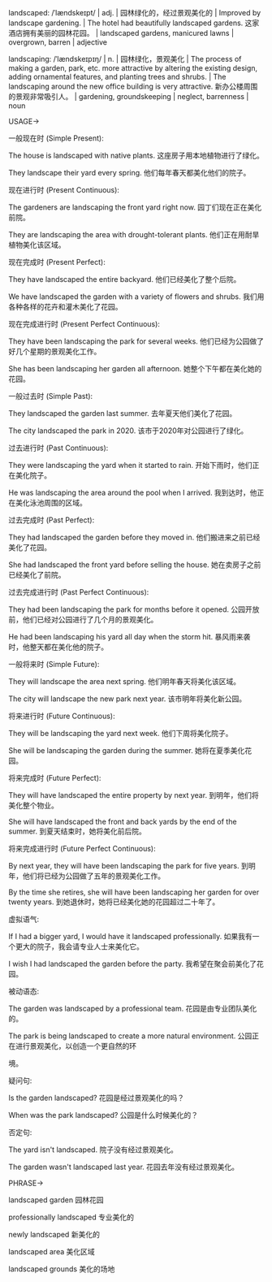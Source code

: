 landscaped: /ˈlændskeɪpt/ | adj. | 园林绿化的，经过景观美化的 |  Improved by landscape gardening.  |  The hotel had beautifully landscaped gardens.  这家酒店拥有美丽的园林花园。 | landscaped gardens, manicured lawns | overgrown, barren | adjective

landscaping: /ˈlændskeɪpɪŋ/ | n. | 园林绿化，景观美化 | The process of making a garden, park, etc. more attractive by altering the existing design, adding ornamental features, and planting trees and shrubs. | The landscaping around the new office building is very attractive. 新办公楼周围的景观非常吸引人。 | gardening, groundskeeping | neglect, barrenness | noun


USAGE->

一般现在时 (Simple Present):

The house is landscaped with native plants. 这座房子用本地植物进行了绿化。

They landscape their yard every spring. 他们每年春天都美化他们的院子。


现在进行时 (Present Continuous):

The gardeners are landscaping the front yard right now. 园丁们现在正在美化前院。

They are landscaping the area with drought-tolerant plants. 他们正在用耐旱植物美化该区域。


现在完成时 (Present Perfect):

They have landscaped the entire backyard. 他们已经美化了整个后院。

We have landscaped the garden with a variety of flowers and shrubs. 我们用各种各样的花卉和灌木美化了花园。


现在完成进行时 (Present Perfect Continuous):

They have been landscaping the park for several weeks.  他们已经为公园做了好几个星期的景观美化工作。

She has been landscaping her garden all afternoon. 她整个下午都在美化她的花园。


一般过去时 (Simple Past):

They landscaped the garden last summer. 去年夏天他们美化了花园。

The city landscaped the park in 2020. 该市于2020年对公园进行了绿化。


过去进行时 (Past Continuous):

They were landscaping the yard when it started to rain.  开始下雨时，他们正在美化院子。

He was landscaping the area around the pool when I arrived.  我到达时，他正在美化泳池周围的区域。


过去完成时 (Past Perfect):

They had landscaped the garden before they moved in.  他们搬进来之前已经美化了花园。

She had landscaped the front yard before selling the house.  她在卖房子之前已经美化了前院。


过去完成进行时 (Past Perfect Continuous):

They had been landscaping the park for months before it opened.  公园开放前，他们已经对公园进行了几个月的景观美化。

He had been landscaping his yard all day when the storm hit.  暴风雨来袭时，他整天都在美化他的院子。


一般将来时 (Simple Future):

They will landscape the area next spring.  他们明年春天将美化该区域。

The city will landscape the new park next year.  该市明年将美化新公园。


将来进行时 (Future Continuous):

They will be landscaping the yard next week.  他们下周将美化院子。

She will be landscaping the garden during the summer.  她将在夏季美化花园。


将来完成时 (Future Perfect):

They will have landscaped the entire property by next year.  到明年，他们将美化整个物业。

She will have landscaped the front and back yards by the end of the summer.  到夏天结束时，她将美化前后院。


将来完成进行时 (Future Perfect Continuous):

By next year, they will have been landscaping the park for five years.  到明年，他们将已经为公园做了五年的景观美化工作。

By the time she retires, she will have been landscaping her garden for over twenty years.  到她退休时，她将已经美化她的花园超过二十年了。

虚拟语气:

If I had a bigger yard, I would have it landscaped professionally.  如果我有一个更大的院子，我会请专业人士来美化它。

I wish I had landscaped the garden before the party.  我希望在聚会前美化了花园。


被动语态:

The garden was landscaped by a professional team.  花园是由专业团队美化的。

The park is being landscaped to create a more natural environment.  公园正在进行景观美化，以创造一个更自然的环

境。


疑问句:

Is the garden landscaped?  花园是经过景观美化的吗？

When was the park landscaped?  公园是什么时候美化的？


否定句:

The yard isn't landscaped.  院子没有经过景观美化。

The garden wasn't landscaped last year.  花园去年没有经过景观美化。

PHRASE->

landscaped garden  园林花园

professionally landscaped  专业美化的

newly landscaped  新美化的

landscaped area  美化区域

landscaped grounds  美化的场地
